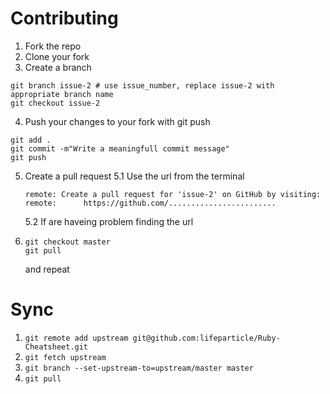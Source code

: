 # Contributing

1. Fork the repo
2. Clone your fork
3. Create a branch
```
git branch issue-2 # use issue_number, replace issue-2 with appropriate branch name 
git checkout issue-2
```
4. Push your changes to your fork with git push
```
git add .
git commit -m"Write a meaningfull commit message"
git push
```
5. Create a pull request
  5.1 Use the url from the terminal
  
      ```
      remote: Create a pull request for 'issue-2' on GitHub by visiting:
      remote:      https://github.com/........................
      ```
   5.2 If are haveing problem finding the url
6. ```
   git checkout master
   git pull
   ```
   and repeat
   
# Sync
1. ```git remote add upstream git@github.com:lifeparticle/Ruby-Cheatsheet.git```
2. ```git fetch upstream```
3. ```git branch --set-upstream-to=upstream/master master```
4. ```git pull```
